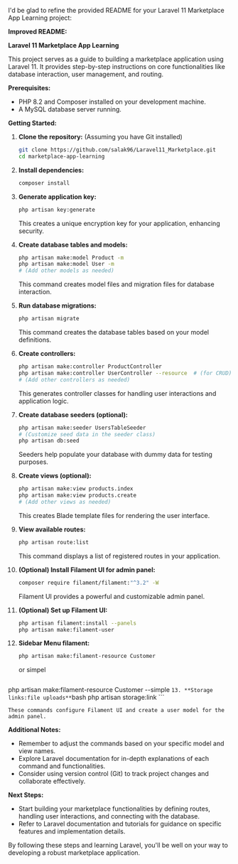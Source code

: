 I'd be glad to refine the provided README for your Laravel 11 Marketplace App Learning project:

**Improved README:**

**Laravel 11 Marketplace App Learning**

This project serves as a guide to building a marketplace application using Laravel 11. It provides step-by-step instructions on core functionalities like database interaction, user management, and routing.

**Prerequisites:**

* PHP 8.2 and Composer installed on your development machine.
* A MySQL database server running.

**Getting Started:**

1. **Clone the repository:** (Assuming you have Git installed)
   ```bash
   git clone https://github.com/salak96/Laravel11_Marketplace.git
   cd marketplace-app-learning
   ```

2. **Install dependencies:**
   ```bash
   composer install
   ```

3. **Generate application key:**
   ```bash
   php artisan key:generate
   ```

   This creates a unique encryption key for your application, enhancing security.

4. **Create database tables and models:**
   ```bash
   php artisan make:model Product -m
   php artisan make:model User -m
   # (Add other models as needed)
   ```

   This command creates model files and migration files for database interaction.

5. **Run database migrations:**
   ```bash
   php artisan migrate
   ```

   This command creates the database tables based on your model definitions.

6. **Create controllers:**
   ```bash
   php artisan make:controller ProductController
   php artisan make:controller UserController --resource  # (for CRUD)
   # (Add other controllers as needed)
   ```

   This generates controller classes for handling user interactions and application logic.

7. **Create database seeders (optional):**
   ```bash
   php artisan make:seeder UsersTableSeeder
   # (Customize seed data in the seeder class)
   php artisan db:seed
   ```

   Seeders help populate your database with dummy data for testing purposes.

8. **Create views (optional):**
   ```bash
   php artisan make:view products.index
   php artisan make:view products.create
   # (Add other views as needed)
   ```
   This creates Blade template files for rendering the user interface.

9. **View available routes:**
   ```bash
   php artisan route:list
   ```

   This command displays a list of registered routes in your application.

10. **(Optional) Install Filament UI for admin panel:**
    ```bash
    composer require filament/filament:"^3.2" -W
    ```
    Filament UI provides a powerful and customizable admin panel.

11. **(Optional) Set up Filament UI:**
    ```bash
    php artisan filament:install --panels
    php artisan make:filament-user
    ```
12. **Sidebar Menu filament:**
    ```bash
    php artisan make:filament-resource Customer
    ```
    or simpel
    ```bash 
   php artisan make:filament-resource Customer --simple
    ```
13. **Storage links:file uploads**
    ```bash
    php artisan storage:link
    ```

    These commands configure Filament UI and create a user model for the admin panel.

**Additional Notes:**

* Remember to adjust the commands based on your specific model and view names.
* Explore Laravel documentation for in-depth explanations of each command and functionalities.
* Consider using version control (Git) to track project changes and collaborate effectively.

**Next Steps:**

* Start building your marketplace functionalities by defining routes, handling user interactions, and connecting with the database.
* Refer to Laravel documentation and tutorials for guidance on specific features and implementation details.

By following these steps and learning Laravel, you'll be well on your way to developing a robust marketplace application.
